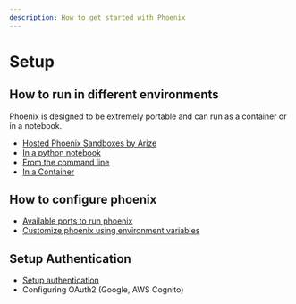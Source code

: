 ```yaml
---
description: How to get started with Phoenix
---
```


# Setup

## How to run in different environments

Phoenix is designed to be extremely portable and can run as a container or in a notebook.

* [Hosted Phoenix Sandboxes by Arize](../hosted-phoenix.md)
* [In a python notebook](../environments.md#notebooks)
* [From the command line](../environments.md#terminal)
* [In a Container](../environments.md#container)

## How to configure phoenix

* [Available ports to run phoenix](configuration.md#ports)
* [Customize phoenix using environment variables](configuration.md#environment-variables)

## Setup Authentication

* [Setup authentication ](authentication.md)
* Configuring OAuth2 (Google, AWS Cognito)

